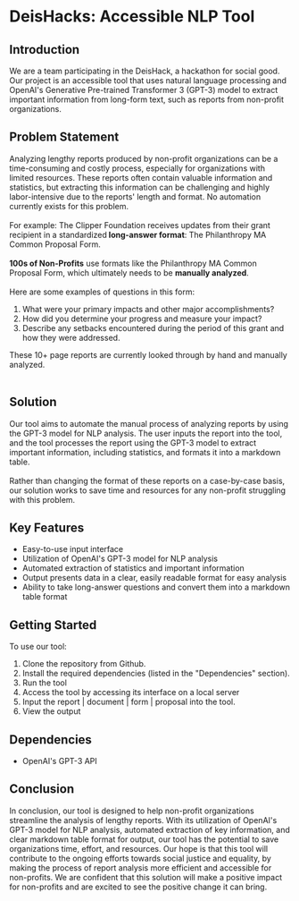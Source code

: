 <div
    class="relative flex w-[calc(100%-50px)] flex-col gap-1 md:gap-3 lg:w-[calc(100%-115px)]"
>
    <div class="flex flex-grow flex-col gap-3">
        <div
            class="min-h-[20px] flex flex-col items-start gap-4 whitespace-pre-wrap"
        >
            <div
                class="markdown prose w-full break-words dark:prose-invert light"
            >
                <h1> DeisHacks: Accessible NLP Tool </h1>
                <h2>Introduction</h2>
                <p>
                    We are a team participating in the DeisHack, a hackathon for
                    social good. Our project is an accessible tool that uses
                    natural language processing and OpenAI's Generative
                    Pre-trained Transformer 3 (GPT-3) model to extract important
                    information from long-form text, such as reports from
                    non-profit organizations.
                </p>
                <h2>Problem Statement</h2>
                <p>
                    Analyzing lengthy reports produced by non-profit
                    organizations can be a time-consuming and costly process,
                    especially for organizations with limited resources. These
                    reports often contain valuable information and statistics,
                    but extracting this information can be challenging and
                    highly labor-intensive&nbsp;due to the reports' length and
                    format. No automation currently exists for this problem.<br /><br />For
                    example: The Clipper Foundation receives updates from their
                    grant recipient in a standardized<strong>
                        long-answer format</strong
                    >: The Philanthropy MA Common Proposal Form.&nbsp;<br /><br /><strong
                        >100s of Non-Profits</strong
                    >
                    use formats like the Philanthropy MA Common Proposal Form,
                    which ultimately needs to be
                    <strong>manually analyzed</strong>.&nbsp;<br /><br />Here
                    are some examples of questions in this form:&nbsp;
                </p>
                <ol>
                    <li>
                        What were your primary impacts and other major
                        accomplishments?
                    </li>
                    <li>
                        How did you determine your progress and measure your
                        impact?
                    </li>
                    <li>
                        Describe any setbacks encountered during the period of
                        this grant and how they were addressed.
                    </li>
                </ol>
                These 10+ page reports are currently looked through by hand and
                manually analyzed.<br /><br />
                <h2>Solution</h2>
                <p>
                    Our tool aims to automate the manual process of analyzing
                    reports by using the GPT-3 model for NLP analysis. The user
                    inputs the report into the tool, and the tool processes the
                    report using the GPT-3 model to extract important
                    information, including statistics, and formats it into a
                    markdown table.<br /><br />Rather than changing the format
                    of these reports on a case-by-case basis, our solution works
                    to save time and resources for any non-profit struggling
                    with this problem.
                </p>
                <h2>Key Features</h2>
                <ul>
                    <li>Easy-to-use input interface</li>
                    <li>
                        Utilization of OpenAI's GPT-3 model for NLP analysis
                    </li>
                    <li>
                        Automated extraction of statistics and important
                        information
                    </li>
                    <li>
                        Output presents data in a clear, easily readable format
                        for easy analysis
                    </li>
                    <li>
                        Ability to take long-answer questions and convert them
                        into a markdown table format
                    </li>
                </ul>
                <h2>Getting Started</h2>
                <p>To use our tool:</p>
                <ol>
                    <li>Clone the repository from Github.</li>
                    <li>
                        Install the required dependencies (listed in the
                        "Dependencies" section).
                    </li>
                    <li>Run the tool</li>
                    <li>
                        Access the tool by accessing its interface on a local
                        server
                    </li>
                    <li>
                        Input the report | document | form | proposal into the
                        tool.
                    </li>
                    <li>View the output&nbsp;</li>
                </ol>
                <h2>Dependencies</h2>
                <ul>
                    <li>OpenAI's GPT-3 API</li>
                </ul>
                <h2>Conclusion</h2>
                <p>
                    In conclusion, our tool is designed to help non-profit
                    organizations streamline the analysis of lengthy reports.
                    With its utilization of OpenAI's GPT-3 model for NLP
                    analysis, automated extraction of key information, and clear
                    markdown table format for output, our tool has the potential
                    to save organizations time, effort, and resources. Our hope
                    is that this tool will contribute to the ongoing efforts
                    towards social justice and equality, by making the process
                    of report analysis more efficient and accessible for
                    non-profits. We are confident that this solution will make a
                    positive impact for non-profits and are excited to see the
                    positive change it can bring.
                </p>
            </div>
        </div>
    </div>
    <div class="flex justify-between"></div>
</div>

